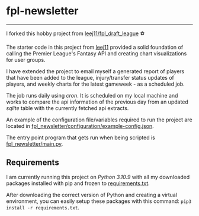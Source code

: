# fpl-newsletter

---

I forked this hobby project from [leej11/fpl_draft_league](https://github.com/leej11/fpl_draft_league) ⚽️

The starter code in this project from [leej11](https://github.com/leej11) provided a solid foundation of calling the Premier League's Fantasy API and creating chart visualizations for user groups.

I have extended the project to email myself a generated report of players that have been added to the league, injury/transfer status updates of players, and weekly charts for the latest gameweek - as a scheduled job.

The job runs daily using _cron_. It is scheduled on my local machine and works to compare the api information of the previous day from an updated _sqlite_ table with the currently fetched api extracts.

An example of the configuration file/variables required to run the project are located in [fpl_newsletter/configuration/example-config.json](fpl_newsletter/configuration/example-config.json).

The entry point program that gets run when being scripted is [fpl_newsletter/main.py](fpl_newsletter/main.py).

## Requirements

I am currently running this project on _Python 3.10.9_ with all my downloaded packages installed with pip and frozen to [requirements.txt](requirements.txt).

After downloading the correct version of Python and creating a virtual environment, you can easily setup these packages with this command: `pip3 install -r requirements.txt`.
